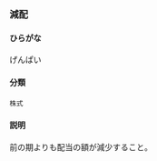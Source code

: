 <div style="display:none;">

## [あ行](securities-terms?id=あ行)
## [か行](securities-terms?id=か行)

</div>

### 減配

#### ひらがな

げんぱい

#### 分類

`株式`

#### 説明

前の期よりも配当の額が減少すること。

<div style="display:none;">

## [さ行](securities-terms?id=さ行)
## [た行](securities-terms?id=た行)
## [な行](securities-terms?id=な行)
## [は行](securities-terms?id=は行)
## [ま行](securities-terms?id=ま行)
## [や行](securities-terms?id=や行)
## [ら行](securities-terms?id=ら行)
## [わ行](securities-terms?id=わ行)
## [英数字・記号](securities-terms?id=英数字・記号)

</div>

